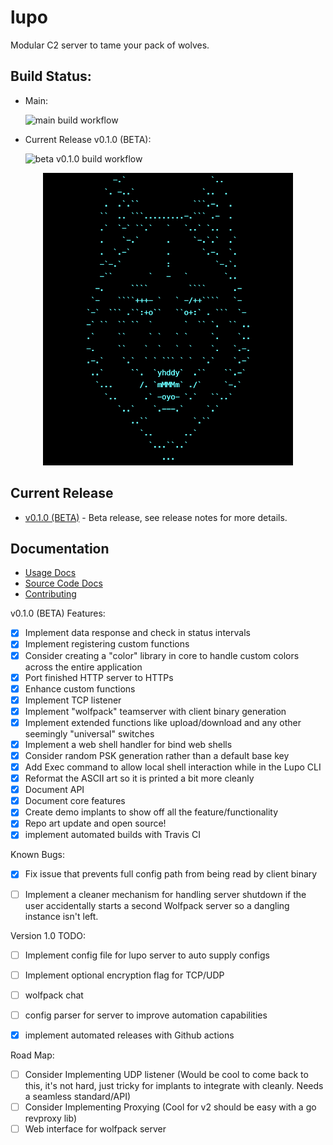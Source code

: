 # lupo
Modular C2 server to tame your pack of wolves.

## Build Status:
- Main:

  ![main build workflow](https://github.com/InjectionSoftwareandSecurityLLC/lupo/actions/workflows/build_release.yml/badge.svg?branch=main)
- Current Release v0.1.0 (BETA):

  ![beta v0.1.0 build workflow](https://github.com/InjectionSoftwareandSecurityLLC/lupo/actions/workflows/build_release.yml/badge.svg?branch=dev/v0.1.0-beta-release)

<p align="center">
  <img width=400px src="docs/assets/lupo_logo.png" />
</p>

## Current Release
- [v0.1.0 (BETA)](https://github.com/InjectionSoftwareandSecurityLLC/lupo/releases/tag/v0.1.0-beta) - Beta release, see release notes for more details.

## Documentation
- [Usage Docs](./docs/README.md)
- [Source Code Docs](https://pkg.go.dev/github.com/InjectionSoftwareandSecurityLLC/lupo@v0.1.0)
- [Contributing](contributing.md)


v0.1.0 (BETA) Features:
- [x] Implement data response and check in status intervals
- [x] Implement registering custom functions
- [x] Consider creating a "color" library in core to handle custom colors across the entire application
- [x] Port finished HTTP server to HTTPs
- [x] Enhance custom functions
- [x] Implement TCP listener
- [x] Implement "wolfpack" teamserver with client binary generation
- [x] Implement extended functions like upload/download and any other seemingly "universal" switches
- [x] Implement a web shell handler for bind web shells
- [x] Consider random PSK generation rather than a default base key
- [x] Add Exec command to allow local shell interaction while in the Lupo CLI
- [x] Reformat the ASCII art so it is printed a bit more cleanly
- [x] Document API
- [x] Document core features
- [x] Create demo implants to show off all the feature/functionality
- [x] Repo art update and open source!
- [x] implement automated builds with Travis CI

Known Bugs:
- [x] Fix issue that prevents full config path from being read by client binary
- [ ] Implement a cleaner mechanism for handling server shutdown if the user accidentally starts a second Wolfpack server so a dangling instance isn't left.


Version 1.0 TODO:
- [ ] Implement config file for lupo server to auto supply configs
- [ ] Implement optional encryption flag for TCP/UDP
- [ ] wolfpack chat
- [ ] config parser for server to improve automation capabilities
- [x] implement automated releases with Github actions


Road Map:
- [ ] Consider Implementing UDP listener (Would be cool to come back to this, it's not hard, just tricky for implants to integrate with cleanly. Needs a seamless standard/API)
- [ ] Consider Implementing Proxying (Cool for v2 should be easy with a go revproxy lib)
- [ ] Web interface for wolfpack server
